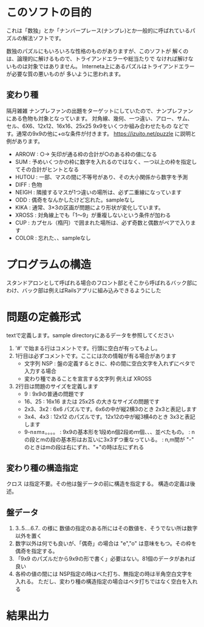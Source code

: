 # このソフトの目的

 これは「数独」とか「ナンバープレース(ナンプレ)とか一般的に呼ばれているパズルの解法ソフトです。

 数独のパズルにもいろいろな性格のものがありますが、このソフトが
 解くのは、論理的に解けるもので、トライアンドエラーや総当たりで
 なければ解けないものは対象ではありません。
   Interneta上にあるパズルはトライアンドエラーが必要な質の悪いものが
   多いように思われます。

## 変わり種
 隔月雑雑 ナンプレファンの出題をターゲットにしていたので、ナンプレファンにある色物も対象となっています。
対角線、幾何、一つ違い、アロー、サム、セル、6X6、12x12、16x16、25x25 9x9をいくつか組み合わせたもの などです。通常の9x9の他に+αな条件が付きます。
https://izuito.net/puzzle に説明と例があります。

* ARROW : ○→ 矢印が通る枠の合計が○のある枠の値になる
* SUM   : 予めいくつかの枠に数字を入れるのではなく、一つ以上の枠を指定してその合計がヒントとなる
* HUTOU : 一部、マスの間に不等号があり、その大小関係から数字を予測
* DIFF  : 色物
* NEIGH : 隣接するマスが1つ違いの場所は、必ず二重線になっています
* ODD   : 偶奇をなんかしたけど忘れた。sampleなし
* KIKA  : 通常、3×3の区画が問題により形状が変化しています。
* XROSS : 対角線上でも「1～9」が重複しないという条件が加わる
* CUP   : カプセル（楕円）で囲まれた場所は、必ず奇数と偶数がペアで入ります
* COLOR : 忘れた、、sampleなし

# プログラムの構造
スタンドアロンとして呼ばれる場合のフロント部とそこから呼ばれるバック部にわけ、バック部は例えばRailsアプリに組み込みできるようにした

# 問題の定義形式
textで定義します。sample directoryにあるデータを参照してください

1. '#' で始まる行はコメントです。行頭に空白が有ってもよし。
2. 1行目は必ずコメントです。ここには次の情報が有る場合があります
    * 文字列 NSP : 盤の定義するときに、枠の間に空白文字を入れずにベタで入力する場合
    * 変わり種であることを宣言する文字列 例えば XROSS
3. 2行目は問題のサイズを定義します
    * 9 : 9x9の普通の問題です
    * 16、25 : 16x16 または 25x25 の大きなサイズの問題です
    * 2x3、3x2 : 6x6 パズルです。6x6の中が縦2横3のとき 2x3と表記します
    * 3x4、4x3 : 12x12 のパズルです。12x12の中が縦3横4のとき 3x3と表記します
    * 9-n±m±。。。。 : 9x9の基本形を1段めn個2段めｍ個、、、並べたもの。
                   : nの段とmの段の基本形はお互いに3x3ずつ重なっている。
                    : n,m間が "-" のときはmの段は右にずれ、"+"の時は左にずれる

## 変わり種の構造指定
クロス は指定不要。その他は盤データの前に構造を指定する。
構造の定義は後述。

## 盤データ
1. 3..5....6.7..  の様に 数値の指定のある所にはその数値を、そうでない所は数字以外を置く
2. 数字以外は何でも良いが、「偶奇」の場合は "e","o" は意味をもつ。その枠を偶奇を指定する。
3. 「9x9 のパズルだから9x9の形で書く」必要はない。81個のデータがあれば良い
4. 各枠の値の間には NSP指定の時はべた打ち、無指定の時は半角空白文字を入れる。
ただし、変わり種の構造指定の場合はベタ打ちではなく空白を入れる

# 結果出力

